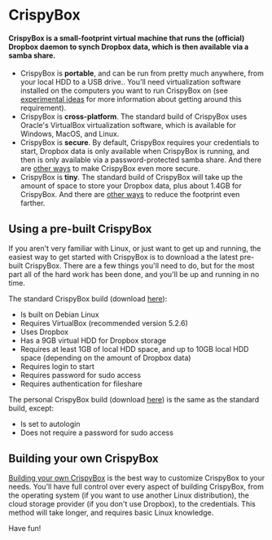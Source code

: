 # CrispyBox

#### CrispyBox is a small-footprint virtual machine that runs the (official) Dropbox daemon to synch Dropbox data, which is then available via a samba share.

* CrispyBox is **portable**, and can be run from pretty much anywhere, from your local HDD to a USB drive.. You'll need virtualization software installed on the computers you want to run CrispyBox on (see [experimental ideas](https://github.com/APrettyCoolProgram/CrispyBox/blob/master/Experimental_ideas.md) for more information about getting around this requirement).
* CrispyBox is **cross-platform**. The standard build of CrispyBox uses Oracle's VirtualBox virtualization software, which is available for Windows, MacOS, and Linux.
* CrispyBox is **secure**. By default, CrispyBox requires your credentials to start, Dropbox data is only available when CrispyBox is running, and then is only available via a password-protected samba share. And there are [other ways](https://github.com/APrettyCoolProgram/CrispyBox/blob/master/Experimental_ideas.md) to make CrispyBox even more secure.
* CrispyBox is **tiny**. The standard build of CrispyBox will take up the amount of space to store your Dropbox data, plus about 1.4GB for CrispyBox. And there are [other ways](https://github.com/APrettyCoolProgram/CrispyBox/blob/master/Experimental_ideas.md) to reduce the footprint even farther.

## Using a pre-built CrispyBox
If you aren't very familiar with Linux, or just want to get up and running, the easiest way to get started with CrispyBox is to download a the latest pre-built CrispyBox. There are a few things you'll need to do, but for the most part all of the hard work has been done, and you'll be up and running in no time.

The standard CrispyBox build (download [here](https://github.com/APrettyCoolProgram/CrispyBox/blob/master/Build_your_own_CrispyBox.md)):
* Is built on Debian Linux
* Requires VirtualBox (recommended version 5.2.6)
* Uses Dropbox
* Has a 9GB virtual HDD for Dropbox storage
* Requires at least 1GB of local HDD space, and up to 10GB local HDD space (depending on the amount of Dropbox data)
* Requires login to start
* Requires password for sudo access
* Requires authentication for fileshare

The personal CrispyBox build (download [here](https://github.com/APrettyCoolProgram/CrispyBox/blob/master/Build_your_own_CrispyBox.md)) is the same as the standard build, except:
* Is set to autologin
* Does not require a password for sudo access

## Building your own CrispyBox
[Building your own CrispyBox](https://github.com/APrettyCoolProgram/CrispyBox/blob/master/Build_your_own_CrispyBox.md) is the best way to customize CrispyBox to your needs. You'll have full control over every aspect of building CrispyBox, from the operating system (if you want to use another Linux distribution), the cloud storage provider (if you don't use Dropbox), to the credentials. This method will take longer, and requires basic Linux knowledge.

Have fun!
